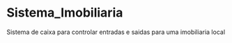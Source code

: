 # Sistema_Imobiliaria
 Sistema de caixa para controlar entradas e saidas para uma imobiliaria local

